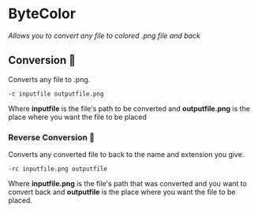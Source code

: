 # ByteColor

_Allows you to convert any file to colored .png file and back_

## Conversion 🚀

Converts any file to .png.

```
-c inputfile outputfile.png
```

Where **inputfile** is the file's path to be converted and **outputfile.png** is the place where you want the file to be placed


### Reverse Conversion 🔧

Converts any converted file to back to the name and extension you give.

```
-rc inputfile.png outputfile
```
Where **inputfile.png** is the file's path that was converted and you want to convert back and **outputfile** is the place where you want the file to be placed.
